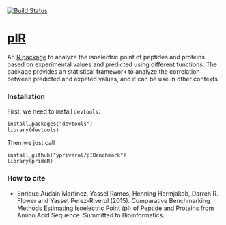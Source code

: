 [![Build Status](https://travis-ci.org/ypriverol/pIR.svg?branch=master)](https://travis-ci.org/ypriverol/pIR)

[pIR](https://github.com/ypriverol/pIBenchmark)
======

An [R package](https://github.com/ypriverol/pIR) to analyze the isoelectric point of peptides and proteins based on experimental values and predicted using different functions. The package provides an statistical framework to analyze the correlation between predicted and expeted values, and it can be use in other contexts.

### Installation  

First, we need to install `devtools`:  

    install.packages("devtools")
    library(devtools)
   
Then we just call  

    install_github("ypriverol/pIBenchmark")
    library(prideR)


### How to cite

* Enrique Audain Martinez, Yassel Ramos, Henning Hermjakob, Darren R. Flower and Yasset Perez-Riverol (2015). Comparative Benchmarking Methods Estimating Isoelectric Point (pI) of Peptide and Proteins from Amino Acid Sequence. Summitted to Bioinformatics.   
